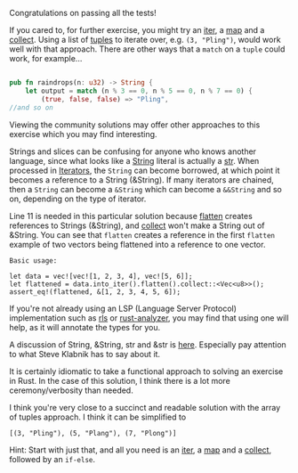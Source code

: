 Congratulations on passing all the tests!

If you cared to, for further exercise, you might try an 
[iter](https://doc.rust-lang.org/std/primitive.slice.html#method.iter),
a [map](https://doc.rust-lang.org/std/iter/trait.Iterator.html#method.map) and a
[collect](https://doc.rust-lang.org/std/iter/trait.Iterator.html#method.collect). 
Using a list of 
[tuples](https://doc.rust-lang.org/stable/rust-by-example/primitives/tuples.html)
to iterate over, e.g. `(3, "Pling")`, would work well with that approach. There 
are other ways that a `match` on a `tuple` could work, for example...

```rust

pub fn raindrops(n: u32) -> String {
    let output = match (n % 3 == 0, n % 5 == 0, n % 7 == 0) {
        (true, false, false) => "Pling",
//and so on

```

Viewing the community solutions may offer other approaches to this exercise 
which you may find interesting.

Strings and slices can be confusing for anyone who knows another language, since
what looks like a
[String](https://doc.rust-lang.org/std/string/struct.String.html) literal is
actually a [str](https://doc.rust-lang.org/std/primitive.str.html). When
processed in
[Iterators](https://doc.rust-lang.org/std/iter/trait.Iterator.html), the
`String` can become borrowed, at which point it becomes a reference to a String
(&String). If many iterators are chained, then a `String` can become a `&String`
which can become a `&&String` and so on, depending on the type of iterator.

Line 11 is needed in this particular solution because
[flatten](https://doc.rust-lang.org/std/iter/trait.Iterator.html#method.flatten)
creates references to Strings (&String), and
[collect](https://doc.rust-lang.org/std/iter/trait.Iterator.html#method.collect)
won't make a String out of &String. You can see that `flatten` creates a
reference in the first `flatten` example of two vectors being flattened into a
reference to one vector.

```
Basic usage:

let data = vec![vec![1, 2, 3, 4], vec![5, 6]];
let flattened = data.into_iter().flatten().collect::<Vec<u8>>();
assert_eq!(flattened, &[1, 2, 3, 4, 5, 6]);
```

If you're not already using an LSP (Language Server Protocol) implementation
such as [rls](https://github.com/rust-lang/rls) or
[rust-analyzer](https://rust-analyzer.github.io/), you may find that using one
will help, as it will annotate the types for you.

A discussion of String, &String, str and &str is
[here](https://users.rust-lang.org/t/whats-the-difference-between-string-and-str/10177).
Especially pay attention to what Steve Klabnik has to say about it.

It is certainly idiomatic to take a functional approach to solving an exercise
in Rust. In the case of this solution, I think there is a lot more
ceremony/verbosity than needed.

I think you're very close to a succinct and readable solution with the array of
tuples approach. I think it can be simplified to

```
[(3, "Pling"), (5, "Plang"), (7, "Plong")]
```

Hint: Start with just that, and all you need is an
[iter](https://doc.rust-lang.org/std/primitive.slice.html#method.iter), a
[map](https://doc.rust-lang.org/std/iter/trait.Iterator.html#method.map) and a
[collect](https://doc.rust-lang.org/std/iter/trait.Iterator.html#method.collect),
followed by an `if-else`.
